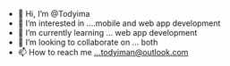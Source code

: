 - 👋 Hi, I’m @Todyima
- 👀 I’m interested in ....mobile and web app development
- 🌱 I’m currently learning ... web app development 
- 💞️ I’m looking to collaborate on ... both
- 📫 How to reach me ...todyiman@outlook.com

<!---
Todyima/Todyima is a ✨ special ✨ repository because its `README.md` (this file) appears on your GitHub profile.
You can click the Preview link to take a look at your changes.
--->
